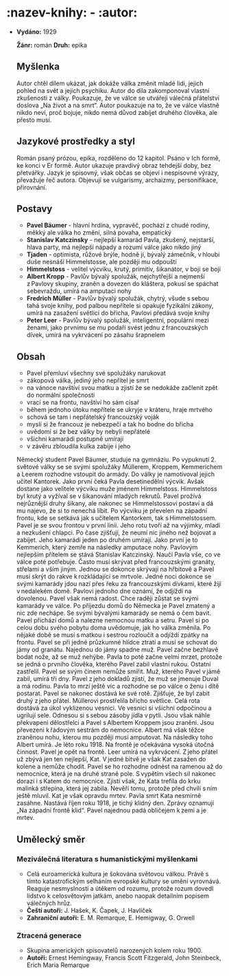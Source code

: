 # :nazev-knihy: - :autor:

- **Vydáno:** 1929

  **Žánr:** román **Druh:** epika

  ## Myšlenka

  Autor chtěl dílem ukázat, jak dokáže válka změnit mladé lidi, jejich pohled na svět a jejich psychiku. Autor do díla zakomponoval vlastní zkušenosti z války. Poukazuje, že ve válce se utvářejí válečná přátelství doslova „Na život a na smrt“. Autor poukazuje na to, že ve válce vlastně nikdo neví, proč bojuje, nikdo nemá důvod zabíjet druhého člověka, ale přesto musí.

  ## Jazykové prostředky a styl

  Román psaný prózou, epika, rozděleno do 12 kapitol. Psáno v Ich formě, ke konci v Er formě. Autor ukazuje pravdivý obraz tehdejší doby, bez přetvářky. Jazyk je spisovný, však občas se objeví i nespisovné výrazy, převažuje řeč autora. Objevují se vulgarismy, archaizmy, personifikace, přirovnání.

  ## Postavy

  - **Pavel Bäumer** - hlavní hrdina, vypravěč, pochází z chudé rodiny, měkký ale válka ho změní, silná povaha, empatický
  - **Stanislav Katczinsky** - nejlepší kamarád Pavla, zkušený, nejstarší, hlava party, má nejlepší nápady a rozumí válce jako nikdo jiný
  - **Tjaden** - optimista, růžové brýle, hodně jí, bývalý zámečník, v hloubi duše nesnáší Himmelstosse, ale později mu odpouští
  - **Himmelstoss** - velitel výcviku, krutý, primitiv, šikanátor, v boji se bojí
  - **Albert Kropp** - Pavlův bývalý spolužák, nejchytřejší a nejmenší z Pavlovy skupiny, zraněn a dovezen do kláštera, pokusí se spáchat sebevraždu, umírá na amputaci nohy
  - **Fredrich Müller** - Pavlův bývalý spolužák, chytrý, všude s sebou tahá svoje knihy, pod palbou nepřítele si opakuje fyzikální zákony, umírá na zasažení světlicí do břicha, Pavlovi předává svoje knihy
  - **Peter Leer** - Pavlův bývalý spolužák, inteligentní, populární mezi ženami, jako prvnímu se mu podaří svést jednu z francouzských dívek, umírá na vykrvácení po zásahu šrapnelem

  ## Obsah

  - Pavel přemluví všechny své spolužáky narukovat
  - zákopová válka, jediný jeho nepřítel je smrt
  - na vánoce navštíví svou matku a zjistí že se nedokáže začlenit zpět do normální společnosti
  - vrací se na frontu, navštíví ho sám císař
  - během jednoho útoku nepřítele se ukryje v kráteru, hraje mrtvého
  - schová se tam i nepřátelský francouzský voják
  - myslí si že francouz je nebezpečí a tak ho bodne do břicha
  - uvědomí si že bez války by nebyli nepřátelé
  - všichni kamarádi postupně umírají
  - v závěru zbloudila kulka zabije i jeho

  Německý student Pavel Bäumer, studuje na gymnáziu. Po vypuknutí 2. světové války se se svými spolužáky Müllerem, Kroppem, Kemmerichem a Leerem rozhodne vstoupit do armády. Do války je namotivoval jejich učitel Kantorek. Jako první čeká Pavla desetinedělní výcvik. Avšak dostane jako velitele výcviku muže jménem Himmelstoss. Himmelstoss byl krutý a vyžíval se v šikanování mladých rekrutů. Pavel prožívá nejrůznější druhy šikany, ale nakonec se Himmelstossovi postaví a dá mu najevo, že si to nenechá líbit. Po výcviku je převelen na západní frontu, kde se setkává jak s učitelem Kantorkem, tak s Himmelstossem. Pavel je se svou frontou v první linii. Jeho rotu tvoří až na výjimky, mladí a nezkušení chlapci. Po čase zjišťují, že neumí nic jiného než bojovat a zabíjet. Jeho kamarádi jeden po druhém umírají. Jako první je to Kemmerich, který zemře na následky amputace nohy. Pavlovým nejlepším přítelem se stává Stanislav Katczinský. Naučí Pavla vše, co ve válce poté potřebuje. Často musí skrývat před francouzskými granáty, střelami a vším jiným. Jednou se dokonce skrývají na hřbitově a Pavel musí skrýt do rakve k rozkládající se mrtvole. Jedné noci dokonce se svými kamarády jdou nazí přes řeku za francouzskými dívkami, které žijí v nedalekém domě. Pavlovi jednoho dne oznámí, že odjíždí na dovolenou. Pavel však nemá radost. Chce raději zůstat se svými kamarády ve válce. Po příjezdu domů do Německa je Pavel zmatený a nic zde nechápe. Se svými bývalými kamarády se nemá o čem bavit. Pavel přichází domů a nalezne nemocnou matku a setru. Pavel si po celou dobu svého pobytu doma uvědomuje, jak ho válka změnila. Po nějaké době se musí s matkou i sestrou rozloučit a odjíždí zpátky na frontu. Pavel se při jedné průzkumné hlídce ztratí a musí se schovat do jámy od granátu. Najednou do jámy spadne muž. Pavel začne bezhlavě bodat nože, až se muž nehýbe. Pavla to poté začne velmi mrzet, protože se jedná o prvního člověka, kterého Pavel zabil vlastní rukou. Ostatní zastřelil. Pavel se svým činem nemůže smířit. Muž, kterého Pavel v jámě zabil, umírá tři dny. Pavel z jeho dokladů zjistí, že muž se jmenuje Duval a má rodinu. Pavla to mrzí ještě víc a rozhodne se po válce o ženu i dítě postarat. Pavel se nakonec dostává ke své rotě. Zjišťuje, že byl zabit druhý z jeho přátel. Müllerovi prostřelila břicho světlice. Celá rota dostává za úkol vyklizenou vesnici. Ve vesnici si všichni odpočinou a ugrilují sele. Odnesou si s sebou zásoby jídla v pytli. Jsou však náhle překvapeni dělostřelci a Pavel s Albertem Kroppem jsou zraněni. Jsou převezeni k řádovým sestrám do nemocnice. Albert má však těžce zraněnou nohu, kterou mu později musí amputovat. Na následky toho Albert umírá. Je léto roku 1918. Na frontě je očekávána vysoká útočná činnost. Pavel je opět na frontě. Leer umírá na vykrvácení. Z jeho přátel už zbývá jen ten nejlepší, Kat. V jedné bitvě je však Kat zasažen do kolene a nemůže chodit. Pavel se ho rozhodne odnést na ramenou až do nemocnice, která je na druhé straně pole. S vypětím všech sil nakonec dorazí i s Katem do nemocnice. Zjistí však, že Kata trefila do krku malinká střepina, která jej zabila. Nevěří tomu, protože před chvílí s ním ještě mluvil. Kat je však opravdu mrtev. Pavla smrt Kata nesmírně zasáhne. Nastává říjen roku 1918, je tichý klidný den. Zprávy oznamují „Na západní frontě klid“. Pavel najednou padá obličejem k zemi a je mrtev.

  ## Umělecký směr

  ### Meziválečná literatura s humanistickými myšlenkami

  - Celá euroamerická kultura je šokována světovou válkou. Právě s tímto katastrofickým selháním evropské kultury se umění vyrovnává. Reaguje nesmyslností a útěkem od rozumu, protože rozum dovedl lidstvo k celosvětovým jatkám, anebo naopak detailním popisem válečných hrůz.
  - **Čeští autoři:** J. Hašek, K. Čapek, J. Havlíček
  - **Zahraniční autoři:** E. M. Remarque, E. Hemigway, G. Orwell

  ### Ztracená generace

  - Skupina amerických spisovatelů narozených kolem roku 1900.
  - **Autoři:** Ernest Hemingway, Francis Scott Fitzgerald, John Steinbeck, Erich Maria Remarque